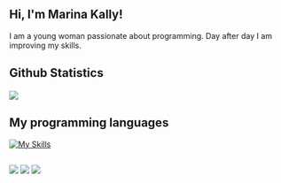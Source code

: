 ## Hi, I'm Marina Kally!

I am a young woman passionate about programming. Day after day I am improving my skills.

## **Github Statistics**
<a href="https://github.com/marinakallybo/github-readme-stats">
  <img height=200 align="center" src="https://github-readme-stats.vercel.app/api?username=marinakallybo&rank_icon=github&include_all_commits=true&show_icons=true&theme=aura" />
</a>

## **My programming languages**  
[![My Skills](https://skillicons.dev/icons?i=py,js,react,html,css,vscode)](https://skillicons.dev)


##
<div align="center>
  
<img src="https://raw.githubusercontent.com/SilasPires/silaspires/output/snake.svg" alt="Snake animation" />
  
</div>

##
 
<div> 
  <a href="https://www.instagram.com/marinakallyb/" target="_blank"><img src="https://img.shields.io/badge/-Instagram-%23E4405F?style=for-the-badge&logo=instagram&logoColor=white" target="_blank"></a>
  <a href = "mailto:marinakally@gmail.com"><img src="https://img.shields.io/badge/-Gmail-%23333?style=for-the-badge&logo=gmail&logoColor=white" target="_blank"></a>
  <a href="https://www.linkedin.com/in/marina-kally-695535252/" target="_blank"><img src="https://img.shields.io/badge/-LinkedIn-%230077B5?style=for-the-badge&logo=linkedin&logoColor=white" target="_blank"></a> 

</div>
